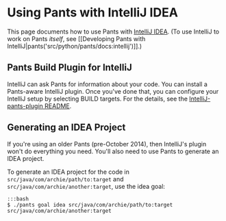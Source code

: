 Using Pants with IntelliJ IDEA
==============================

This page documents how to use Pants with [IntelliJ
IDEA](http://www.jetbrains.com/idea/). (To use IntelliJ to work on Pants
*itself*, see
[[Developing Pants with IntelliJ|pants('src/python/pants/docs:intellij')]].)

Pants Build Plugin for IntelliJ
-------------------------------

IntelliJ can ask Pants for information about your code. You can install a Pants-aware IntelliJ
plugin. Once you've done that, you can configure your IntelliJ setup by selecting BUILD targets.
For the details, see the
[IntelliJ-pants-plugin README](https://github.com/pantsbuild/intellij-pants-plugin/blob/master/README.md).

Generating an IDEA Project
--------------------------

If you're using an older Pants (pre-October 2014), then IntelliJ's plugin won't do everything you
need. You'll also need to use Pants to generate an IDEA project.

To generate an IDEA project for the code in `src/java/com/archie/path/to:target` and
`src/java/com/archie/another:target`, use the <a pantsref="gref_goal_idea">idea goal</a>:

    :::bash
    $ ./pants goal idea src/java/com/archie/path/to:target src/java/com/archie/another:target
